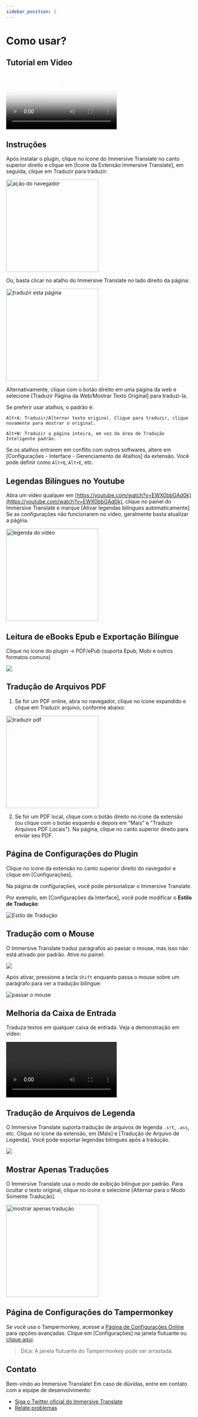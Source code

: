 ```yaml
---
sidebar_position: 2
---
```


# Como usar?

## Tutorial em Vídeo

<video
  controls
  poster="https://immersivetranslate.com/assets/price/video-poster-en.png"
  src="https://s.immersivetranslate.com/assets/uploads/full-intro-en-NlkG5c.mp4">
</video>

## Instruções

Após instalar o plugin, clique no ícone do Immersive Translate no canto superior direito e clique em [Ícone da Extensão Immersive Translate], em seguida, clique em Traduzir para traduzir:

<img src="https://s.immersivetranslate.com/assets/browser_panel_en.jpg" alt="ação do navegador" width="250" />

Ou, basta clicar no atalho do Immersive Translate no lado direito da página:

<img src="https://s.immersivetranslate.com/assets/translate_this_page.jpeg" alt="traduzir esta página" width="250" />

Alternativamente, clique com o botão direito em uma página da web e selecione [Traduzir Página da Web/Mostrar Texto Original] para traduzi-la.

Se preferir usar atalhos, o padrão é:

```
Alt+A: Traduzir/Alternar texto original. Clique para traduzir, clique novamente para mostrar o original.

Alt+W: Traduzir a página inteira, em vez da área de Tradução Inteligente padrão.
```

Se os atalhos entrarem em conflito com outros softwares, altere em [Configurações - Interface - Gerenciamento de Atalhos] da extensão. Você pode definir como `Alt+Q`, `Alt+E`, etc.

## Legendas Bilíngues no Youtube

Abra um vídeo qualquer em [https://youtube.com/watch?v=EWX0bbGAd0k](https://youtube.com/watch?v=EWX0bbGAd0k), clique no painel do Immersive Translate e marque [Ativar legendas bilíngues automaticamente]. Se as configurações não funcionarem no vídeo, geralmente basta atualizar a página.

<img src="https://s.immersivetranslate.com/assets/video_subtitle_en.jpeg" alt="legenda do vídeo" width="250" />

## Leitura de eBooks Epub e Exportação Bilíngue

Clique no ícone do plugin -> PDF/ePub (suporta Epub, Mobi e outros formatos comuns)

<!-- Clique para ver [tutorial em vídeo](https://www.bilibili.com/video/BV1CM41137CJ/?spm_id_from=333.999.0.0) -->

![](/assets/site/doc_en.jpg)

<!-- <video
controls style={{width:"100%", maxWidth:"500px"}}
controls
muted
poster="/assets/site/doc_en.jpg" src="https://s.immersivetranslate.com/videos/morefeature_epub_en.mp4"></video>  -->

## Tradução de Arquivos PDF

1. Se for um PDF online, abra no navegador, clique no ícone expandido e clique em Traduzir arquivo, conforme abaixo:

<img src="https://s.immersivetranslate.com/assets/translate_pdf_en.jpeg" alt="traduzir pdf" width="250" />

2. Se for um PDF local, clique com o botão direito no ícone da extensão (ou clique com o botão esquerdo e depois em "Mais" e "Traduzir Arquivos PDF Locais"). Na página, clique no canto superior direito para enviar seu PDF.

## Página de Configurações do Plugin

Clique no ícone da extensão no canto superior direito do navegador e clique em [Configurações].

Na página de configurações, você pode personalizar o Immersive Translate.

Por exemplo, em [Configurações da Interface], você pode modificar o **Estilo de Tradução**:

<img src="https://s.immersivetranslate.com/assets/custom_style_en.jpeg" alt="Estilo de Tradução" />

## Tradução com o Mouse

O Immersive Translate traduz parágrafos ao passar o mouse, mas isso não está ativado por padrão. Ative no painel:

![](/assets/site/mouse_en.jpg)

Após ativar, pressione a tecla `Shift` enquanto passa o mouse sobre um parágrafo para ver a tradução bilíngue:

![passar o mouse](/assets/mouse-hover.gif)

## Melhoria da Caixa de Entrada

Traduza textos em qualquer caixa de entrada. Veja a demonstração em vídeo:

<video
controls
src="https://s.immersivetranslate.com/videos/20240219input_usage_en.mp4">
</video>

## Tradução de Arquivos de Legenda

O Immersive Translate suporta tradução de arquivos de legenda `.srt`, `.ass`, etc. Clique no ícone da extensão, em [Mais] e [Tradução de Arquivo de Legenda]. Você pode exportar legendas bilíngues após a tradução.

<!-- ![legenda](/assets/subtitle.jpg) -->

![](/assets/site/doc_en.jpg)

## Mostrar Apenas Traduções

O Immersive Translate usa o modo de exibição bilíngue por padrão. Para ocultar o texto original, clique no ícone e selecione [Alternar para o Modo Somente Tradução].

<img src="https://s.immersivetranslate.com/assets/show_translate_only.jpeg" alt="mostrar apenas tradução" width="250" />

## Página de Configurações do Tampermonkey

Se você usa o Tampermonkey, acesse a [Página de Configurações Online](https://dash.immersivetranslate.com/) para opções avançadas. Clique em [Configurações] na janela flutuante ou [clique aqui](https://dash.immersivetranslate.com/).

> Dica: A janela flutuante do Tampermonkey pode ser arrastada.

## Contato

Bem-vindo ao Immersive Translate! Em caso de dúvidas, entre em contato com a equipe de desenvolvimento:

<!-- - [Assine o Immersive Translate por Email](https://immersivetranslate.substack.com/) Receba as últimas atualizações e (benefícios) em tempo hábil. -->

- [Siga o Twitter oficial do Immersive Translate](https://twitter.com/immersivetrans)
  <!-- - [Participe do grupo no Telegram](https://t.me/+rq848Z09nehlOTgx) para discutir sobre funcionalidades. -->
  <!-- - [Participe do canal do Telegram](https://t.me/immersivetranslate) Receba as últimas notícias! -->
- [Relate problemas](https://github.com/immersive-translate/immersive-translate/issues/)

<video
  autoplay
  loop
  muted
  playsinline
  width="1200"
  poster="/assets/site/full_usage_en.jpg">
  <source src="https://s.immersivetranslate.com/videos/total-usage-2024-01-18-with-mobile_en.mp4" type="video/mp4"/>
  Você precisa de um navegador que suporte vídeo em HTML5 para visualizar este vídeo.
</video>


## Saiba Mais

- [Solicitação de serviços de tradução](/docs/services/)
- [Configuração Personalizada Avançada](/docs/advanced/)
- [Perguntas Frequentes](/docs/faq/)
- [Registro de Atualizações](/docs/CHANGELOG/)
